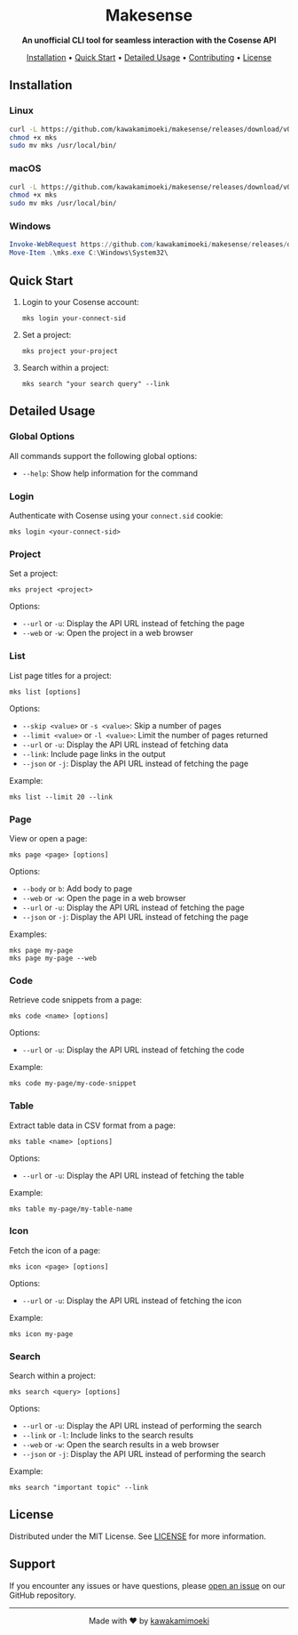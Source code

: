 <h1 align="center">Makesense</h1>

<p align="center">
  <strong>An unofficial CLI tool for seamless interaction with the Cosense API</strong>
</p>

<p align="center">
  <a href="#installation">Installation</a> •
  <a href="#quick-start">Quick Start</a> •
  <a href="#detailed-usage">Detailed Usage</a> •
  <a href="#contributing">Contributing</a> •
  <a href="#license">License</a>
</p>

## Installation

### Linux

```bash
curl -L https://github.com/kawakamimoeki/makesense/releases/download/v0.1.4/makesense-linux-amd64 -o mks
chmod +x mks
sudo mv mks /usr/local/bin/
```


### macOS

```bash
curl -L https://github.com/kawakamimoeki/makesense/releases/download/v0.1.4/makesense-macos-amd64 -o mks
chmod +x mks
sudo mv mks /usr/local/bin/
```

### Windows

```powershell
Invoke-WebRequest https://github.com/kawakamimoeki/makesense/releases/download/v0.1.4/makesense-windows-amd64.exe -OutFile mks.exe
Move-Item .\mks.exe C:\Windows\System32\
```

## Quick Start

1. Login to your Cosense account:
   ```
   mks login your-connect-sid
   ```

2. Set a project:
   ```
   mks project your-project
   ```

3. Search within a project:
   ```
   mks search "your search query" --link
   ```

## Detailed Usage

### Global Options

All commands support the following global options:
- `--help`: Show help information for the command

### Login

Authenticate with Cosense using your `connect.sid` cookie:

```
mks login <your-connect-sid>
```

### Project

Set a project:

```
mks project <project>
```

Options:
- `--url` or `-u`: Display the API URL instead of fetching the page
- `--web` or `-w`: Open the project in a web browser

### List

List page titles for a project:

```
mks list [options]
```

Options:
- `--skip <value>` or `-s <value>`: Skip a number of pages
- `--limit <value>` or `-l <value>`: Limit the number of pages returned
- `--url` or `-u`: Display the API URL instead of fetching data
- `--link`: Include page links in the output
- `--json` or `-j`: Display the API URL instead of fetching the page

Example:
```
mks list --limit 20 --link
```

### Page

View or open a page:

```
mks page <page> [options]
```

Options:
- `--body` or `b`: Add body to page
- `--web` or `-w`: Open the page in a web browser
- `--url` or `-u`: Display the API URL instead of fetching the page
- `--json` or `-j`: Display the API URL instead of fetching the page

Examples:
```
mks page my-page
mks page my-page --web
```

### Code

Retrieve code snippets from a page:

```
mks code <name> [options]
```

Options:
- `--url` or `-u`: Display the API URL instead of fetching the code

Example:
```
mks code my-page/my-code-snippet
```

### Table

Extract table data in CSV format from a page:

```
mks table <name> [options]
```

Options:
- `--url` or `-u`: Display the API URL instead of fetching the table

Example:
```
mks table my-page/my-table-name
```

### Icon

Fetch the icon of a page:

```
mks icon <page> [options]
```

Options:
- `--url` or `-u`: Display the API URL instead of fetching the icon

Example:
```
mks icon my-page
```

### Search

Search within a project:

```
mks search <query> [options]
```

Options:
- `--url` or `-u`: Display the API URL instead of performing the search
- `--link` or `-l`: Include links to the search results
- `--web` or `-w`: Open the search results in a web browser
- `--json` or `-j`: Display the API URL instead of performing the search

Example:
```
mks search "important topic" --link
```

## License

Distributed under the MIT License. See [LICENSE](LICENSE.txt) for more information.

## Support

If you encounter any issues or have questions, please [open an issue](https://github.com/kawakamimoeki/makesense/issues/new) on our GitHub repository.

---

<p align="center">
  Made with ❤️ by <a href="https://github.com/kawakamimoeki">kawakamimoeki</a>
</p>
